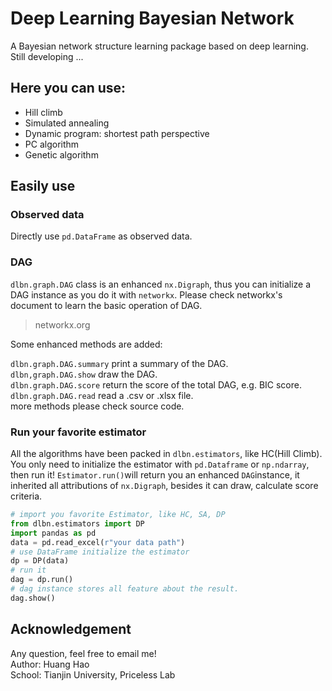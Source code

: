 # Deep Learning Bayesian Network

A Bayesian network structure learning package based on deep learning. Still developing ...  


## Here you can use:
* Hill climb
* Simulated annealing
* Dynamic program: shortest path perspective
* PC algorithm
* Genetic algorithm

## Easily use
### Observed data
Directly use `pd.DataFrame` as observed data.
### DAG
`dlbn.graph.DAG` class is an enhanced `nx.Digraph`, thus you can initialize a DAG instance as you do it with `networkx`. Please check networkx's document to learn the basic operation of DAG.   
> networkx.org    

Some enhanced methods are added:  

`dlbn.graph.DAG.summary` print a summary of the DAG.  
`dlbn,graph.DAG.show` draw the DAG.  
`dlbn.graph.DAG.score` return the score of the total DAG, e.g. BIC score.
`dlbn.graph.DAG.read` read a .csv or .xlsx file.  
more methods please check source code.  


### Run your favorite estimator
All the algorithms have been packed in ```dlbn.estimators```, like HC(Hill Climb). You only need to initialize the estimator with ```pd.Dataframe``` or ```np.ndarray```, then run it!
```Estimator.run()```will return you an enhanced ```DAG```instance, it inherited all attributions of ```nx.Digraph```, besides it can draw, calculate score criteria. 
```python
# import you favorite Estimator, like HC, SA, DP
from dlbn.estimators import DP
import pandas as pd
data = pd.read_excel(r"your data path")
# use DataFrame initialize the estimator
dp = DP(data)
# run it
dag = dp.run()
# dag instance stores all feature about the result. 
dag.show()
```



## Acknowledgement
Any question, feel free to email me!  
Author: Huang Hao    
School: Tianjin University, Priceless Lab  






